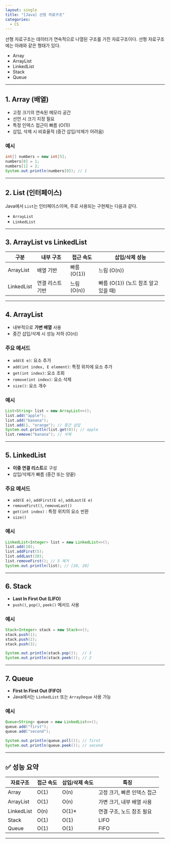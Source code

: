```yaml
---
layout: single
title: "[Java] 선형 자료구조"
categories: 
  - CS
---
```

선형 자료구조는 데이터가 연속적으로 나열된 구조를 가진 자료구조이다.
선형 자료구조에는 아래와 같은 형태가 있다.

- Array
- ArrayList
- LinkedList
- Stack
- Queue

---

## 1. Array (배열)

- 고정 크기의 연속된 메모리 공간
- 선언 시 크기 지정 필요
- 특정 인덱스 접근이 빠름 (O(1))
- 삽입, 삭제 시 비효율적 (중간 삽입/삭제가 어려움)

### 예시

```java
int[] numbers = new int[5];
numbers[0] = 1;
numbers[1] = 2;
System.out.println(numbers[0]); // 1
```

---

## 2. List (인터페이스)

Java에서 `List`는 인터페이스이며, 주로 사용되는 구현체는 다음과 같다.

- `ArrayList`
- `LinkedList`

---

## 3. ArrayList vs LinkedList

| 구분        | 내부 구조     | 접근 속도 | 삽입/삭제 성능 |
|-------------|----------------|------------|----------------|
| ArrayList   | 배열 기반      | 빠름 (O(1)) | 느림 (O(n))    |
| LinkedList  | 연결 리스트 기반 | 느림 (O(n)) | 빠름 (O(1)) (노드 참조 알고 있을 때)

---

## 4. ArrayList

- 내부적으로 **가변 배열** 사용
- 중간 삽입/삭제 시 성능 저하 (O(n))

### 주요 메서드

- `add(E e)`: 요소 추가
- `add(int index, E element)`: 특정 위치에 요소 추가
- `get(int index)`: 요소 조회
- `remove(int index)`: 요소 삭제
- `size()`: 요소 개수

### 예시

```java
List<String> list = new ArrayList<>();
list.add("apple");
list.add("banana");
list.add(1, "orange"); // 중간 삽입
System.out.println(list.get(0)); // apple
list.remove("banana"); // 삭제
```

---

## 5. LinkedList

- **이중 연결 리스트**로 구성
- 삽입/삭제가 빠름 (중간 또는 양끝)

### 주요 메서드

- `add(E e)`, `addFirst(E e)`, `addLast(E e)`
- `removeFirst()`, `removeLast()`
- `get(int index)` :  특정 위치의 요소 반환
- `size()`

### 예시

```java
LinkedList<Integer> list = new LinkedList<>();
list.add(10);
list.addFirst(5);
list.addLast(20);
list.removeFirst(); // 5 제거
System.out.println(list); // [10, 20]
```

---

## 6. Stack

- **Last In First Out (LIFO)**
- `push()`, `pop()`, `peek()` 메서드 사용

### 예시

```java
Stack<Integer> stack = new Stack<>();
stack.push(1);
stack.push(2);
stack.push(3);

System.out.println(stack.pop());  // 3
System.out.println(stack.peek()); // 2
```

---

## 7. Queue

- **First In First Out (FIFO)**
- Java에서는 `LinkedList` 또는 `ArrayDeque` 사용 가능

### 예시

```java
Queue<String> queue = new LinkedList<>();
queue.add("first");
queue.add("second");

System.out.println(queue.poll()); // first
System.out.println(queue.peek()); // second
```

---

## ✅ 성능 요약

| 자료구조    | 접근 속도 | 삽입/삭제 속도 | 특징                         |
|-------------|------------|----------------|------------------------------|
| Array       | O(1)       | O(n)           | 고정 크기, 빠른 인덱스 접근 |
| ArrayList   | O(1)       | O(n)           | 가변 크기, 내부 배열 사용    |
| LinkedList  | O(n)       | O(1)\*         | 연결 구조, 노드 참조 필요   |
| Stack       | O(1)       | O(1)           | LIFO                         |
| Queue       | O(1)       | O(1)           | FIFO                         |

---

